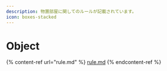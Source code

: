 ```yaml
---
description: 物置部屋に関してのルールが記載されています。
icon: boxes-stacked
---
```


# Object

{% content-ref url="rule.md" %}
[rule.md](rule.md)
{% endcontent-ref %}

